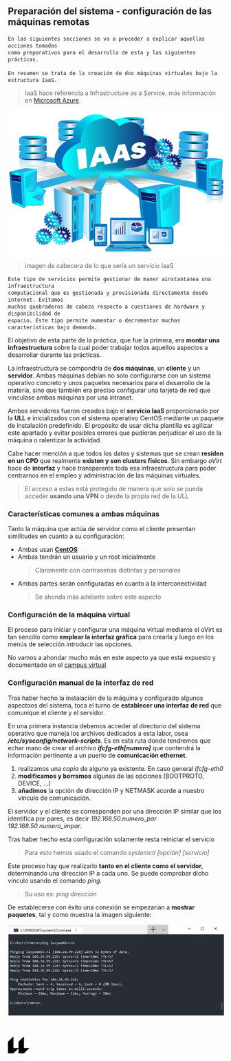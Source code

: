 ## Preparación del sistema - configuración de las máquinas remotas
    En las siguientes secciones se va a proceder a explicar aquellas acciones tomadas
    como preparativos para el desarrollo de esta y las siguientes prácticas.

    En resumen se trata de la creación de dos máquinas virtuales bajo la estructura IaaS.
> IaaS hace referencia a Infrastructure as a Service, más información en [Microsoft Azure](https://azure.microsoft.com/en-us/overview/what-is-iaas/).


![iaas image](IAAS.jpg "imagen de cabecera sobre IaaS")
> imagen de cabecera de lo que sería un servicio IaaS

    Este tipo de servicios permite gestionar de maner ainstantanea una infraestructura 
    computacional que es gestionada y provisionada directamente desde internet. Evitamos
    muchos quebraderos de cabeza respecto a cuestiones de hardware y disponibilidad de 
    espacio. Este tipo permite aumentar o decrementar muchas características bajo demanda.

El objetivo de esta parte de la práctica, que fue la primera, era **montar una infraestructura** 
sobre la cual poder trabajar todos aquellos aspectos a desarrollar durante las prácticas.

La infraestructura se compondría de **dos máquinas**, un **cliente** y un **servidor**. Ambas 
máquinas debían no solo configurarse con un sistema operativo concreto y unos paquetes 
necesarios para el desarrollo de la materia, sino que también era preciso configurar una 
tarjeta de red que vinculase ambas máquinas por una intranet. 

Ambos servidores fueron creados bajo el **servicio IaaS** proporcionado por la **ULL** e 
inicializados con el sistema operativo CentOS mediante un paquete de instalación predefinido.
El propósito de usar dicha plantilla es agilizar este apartado y  evitar posibles errores que
pudieran perjudicar el uso de la máquina o ralentizar la actividad.

Cabe hacer mención a que todos los datos y sistemas que se crean **residen en un CPD** que 
realmente **existen y son clusters físicos**. Sin embargo *oVirt* hace de **interfaz** y hace 
transparente toda esa infraestructura para poder centrarnos en el empleo y administración de 
las máquinas virtuales.
> El acceso a estas está protegido de manera que solo se pueda acceder **usando una VPN** o desde 
> la propia red de la ULL

### Características comunes a ambas máquinas

Tanto la máquina que actúa de servidor como el cliente presentan similitudes en cuanto a su 
configuración:
- Ambas usan [**CentOS**](https://www.centos.org/ "link a la página oficial de CentOS")
- Ambas tendrán un usuario y un root inicialmente
    > Claramente con contraseñas distintas y personales
- Ambas partes serán configuradas en cuanto a la interconectividad
    > Se ahonda más adelante sobre este aspecto


### Configuración de la máquina virtual

El proceso para iniciar y configurar una máquina virtual mediante el oVirt es tan sencillo 
como **emplear la interfaz gráfica** para crearla y luego en los menús de selección introducir
las opciones. 

No vamos a ahondar mucho más en este aspecto ya que está expuesto y documentado en el
[campus virtual](https://campusvirtual.ull.es/1920/pluginfile.php/253251/mod_resource/content/3/ull-cloud.pdf)


### Configuración manual de la interfaz de red

Tras haber hecho la instalación de la máquina y configurado algunos aspectoos del sistema, toca el turno de **establecer una interfaz de red** que comunique el cliente y el servidor.

En una primera instancia debemos acceder al directorio del sistema operativo que maneja los 
archivos dedicados a esta labor, osea  ***/etc/sysconfig/network-scripts***. Es en esta ruta 
donde tendremos que echar mano de crear el archivo  ***ifcfg-eth[numero]***  que contendrá la 
información pertinente a un puerto de **comunicación ethernet**.
1. realizamos una *copia* de alguno ya existente. En caso general *ifcfg-eth0*
2. **modificamos y borramos** algunas de las opciones (BOOTPROTO, DEVICE, ...)
3. **añadimos** la opción de dirección IP y NETMASK acorde a nuestro vínculo de comunicación.

El servidor y el cliente se corresponden por una dirección IP similar que los identifica por pares, es decir  *192.168.50.numero_par*  *192.168.50.numero_impar*.

Tras haber hecho esta configuración solamente resta reiniciar el servicio
> Para esto hemos usado el comando *systemctl [opción] [servicio]*


Este proceso hay que realizarlo **tanto en el cliente como el servidor**, determinando una 
dirección IP a cada uno. Se puede comprobar dicho vínculo usando el comando *ping*.
> Su uso es: *ping dirección*

De establecerse con éxito una conexión se empezarían a **mostrar paquetes**, tal y como muestra la imagen siguiente:

![ping example](descargar.jfif "ejemplo de resultado exitoso de ping")



<br>

![logo](icono-ull-negro.png)